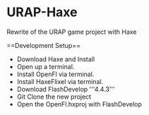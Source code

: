 URAP-Haxe
=========

Rewrite of the URAP game project with Haxe

==Development Setup==
* Download Haxe and Install
* Open up a terminal.
* Install OpenFl via terminal.
* Install HaxeFlixel via terminal.
* Download FlashDevelop '''4.4.3'''
* Git Clone the new project
* Open the OpenFl.hxproj with FlashDevelop
